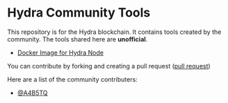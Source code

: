 # Hydra Community Tools
This repository is for the Hydra blockchain. It contains tools created by the community. The tools shared here are **unofficial**. <br />

- [Docker Image for Hydra Node](https://hub.docker.com/repository/docker/locktrip/hydra-node)

You can contribute by forking and creating a pull request ([pull request](https://github.com/Hydra-Chain/community-tools/pulls))<be />

Here are a list of the community contributers:<br />

- [@A4B5TQ](https://github.com/A4B5TQ)
